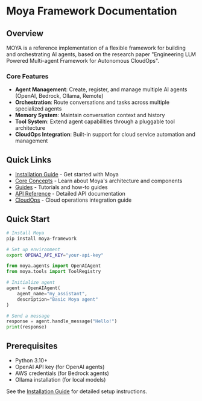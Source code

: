 # Moya Framework Documentation

## Overview

MOYA is a reference implementation of a flexible framework for building and orchestrating AI agents, based on the research paper "Engineering LLM Powered Multi-agent Framework for Autonomous CloudOps". 

### Core Features

- **Agent Management**: Create, register, and manage multiple AI agents (OpenAI, Bedrock, Ollama, Remote)
- **Orchestration**: Route conversations and tasks across multiple specialized agents
- **Memory System**: Maintain conversation context and history 
- **Tool System**: Extend agent capabilities through a pluggable tool architecture
- **CloudOps Integration**: Built-in support for cloud service automation and management

## Quick Links

- [Installation Guide](installation.md) - Get started with Moya
- [Core Concepts](core-concepts.md) - Learn about Moya's architecture and components  
- [Guides](guides.md) - Tutorials and how-to guides
- [API Reference](reference.md) - Detailed API documentation
- [CloudOps](cloudops.md) - Cloud operations integration guide

## Quick Start

```bash
# Install Moya
pip install moya-framework

# Set up environment
export OPENAI_API_KEY="your-api-key"
```

```python
from moya.agents import OpenAIAgent
from moya.tools import ToolRegistry

# Initialize agent
agent = OpenAIAgent(
    agent_name="my_assistant",
    description="Basic Moya agent"
)

# Send a message
response = agent.handle_message("Hello!")
print(response)
```

## Prerequisites

- Python 3.10+
- OpenAI API key (for OpenAI agents)
- AWS credentials (for Bedrock agents)
- Ollama installation (for local models)

See the [Installation Guide](installation.md) for detailed setup instructions.